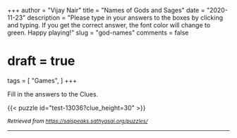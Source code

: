 +++
author = "Vijay Nair"
title = "Names of Gods and Sages"
date = "2020-11-23"
description = "Please type in your answers to the boxes by clicking and typing. If you get the correct answer, the font color will change to green. Happy playing!"
slug = "god-names"
comments = false
# draft = true
tags = [
    "Games",
]
+++

Fill in the answers to the Clues. 

{{< puzzle id="test-13036?clue_height=30" >}}

<i style="align-self:center; font-size:12px; color:black; padding-top:10px; text-decoration:none;text-align:center">Retrieved from https://saispeaks.sathyasai.org/puzzles/</i>

---